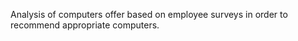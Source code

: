 Analysis of computers offer based on employee surveys in order to recommend appropriate computers. 
